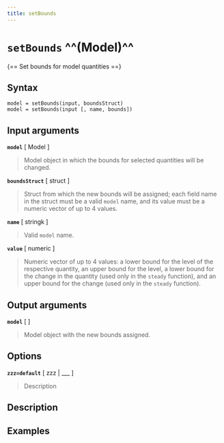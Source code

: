 ```yaml
---
title: setBounds
---
```


# `setBounds` ^^(Model)^^

{== Set bounds for model quantities ==}


## Syntax 

    model = setBounds(input, boundsStruct)
    model = setBounds(input [, name, bounds])


## Input arguments 

 __`model`__ [ Model ]

>    Model object in which the bounds for selected quantities will be
>    changed.


 __`boundsStruct`__ [ struct ]

>    Struct from which the new bounds will be assigned; each field name in the
>    struct must be a valid `model` name, and its value must be a numeric
>    vector of up to 4 values.


 __`name`__ [ stringk ]

>    Valid `model` name.


 __`value`__ [ numeric ] 

>    Numeric vector of up to 4 values: a lower bound for the level of the
>    respective quantity, an upper bound for the level, a lower bound for
>    the change in the quantity (used only in the `steady` function), and
>    an upper bound for the change (used only in the `steady` function).



## Output arguments 

__`model`__ [ ]
> 
>    Model object with the new bounds assigned.
> 


## Options 

__`zzz=default`__ [ zzz | ___ ]
> 
> Description
> 


## Description 



## Examples

```matlab
```

